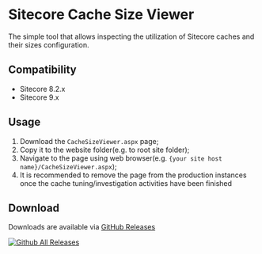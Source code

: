 # Sitecore Cache Size Viewer

The simple tool that allows inspecting the utilization of Sitecore caches and their sizes configuration.

## Compatibility
* Sitecore 8.2.x
* Sitecore 9.x


## Usage
1. Download the ```CacheSizeViewer.aspx``` page;
1. Copy it to the website folder(e.g. to root site folder);
1. Navigate to the page using web browser(e.g. ```{your site host name}/CacheSizeViewer.aspx```);
1. It is recommended to remove the page from the production instances once the cache tuning/investigation activities have been finished

## Download  
Downloads are available via [GitHub Releases](https://github.com/sitecoresupport/Cache-Size-Viewer/releases)

[![Github All Releases](https://img.shields.io/github/downloads/SitecoreSupport/Cache-Size-Viewer/total.svg)](https://github.com/SitecoreSupport/Cache-Size-Viewer/releases)
